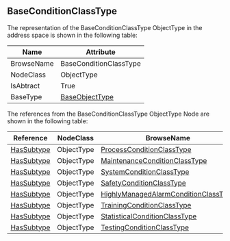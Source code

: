 <!-- objecttype -->
## BaseConditionClassType

The representation of the BaseConditionClassType ObjectType in the address space is shown in the following table:  

|Name|Attribute|
|---|---|
|BrowseName|BaseConditionClassType|
|NodeClass|ObjectType|
|IsAbtract|True|
|BaseType|[BaseObjectType](../../../Part5/ObjectTypes/BaseObjectType/readme.md)|

The references from the BaseConditionClassType ObjectType Node are shown in the following table:  

|Reference|NodeClass|BrowseName|DataType|TypeDefinition|ModellingRule|
|---|---|---|---|---|---|
|[HasSubtype](../../../Part3/ReferenceTypes/HasSubtype/readme.md)|ObjectType|[ProcessConditionClassType](#ProcessConditionClassType)||||
|[HasSubtype](../../../Part3/ReferenceTypes/HasSubtype/readme.md)|ObjectType|[MaintenanceConditionClassType](#MaintenanceConditionClassType)||||
|[HasSubtype](../../../Part3/ReferenceTypes/HasSubtype/readme.md)|ObjectType|[SystemConditionClassType](#SystemConditionClassType)||||
|[HasSubtype](../../../Part3/ReferenceTypes/HasSubtype/readme.md)|ObjectType|[SafetyConditionClassType](#SafetyConditionClassType)||||
|[HasSubtype](../../../Part3/ReferenceTypes/HasSubtype/readme.md)|ObjectType|[HighlyManagedAlarmConditionClassType](#HighlyManagedAlarmConditionClassType)||||
|[HasSubtype](../../../Part3/ReferenceTypes/HasSubtype/readme.md)|ObjectType|[TrainingConditionClassType](#TrainingConditionClassType)||||
|[HasSubtype](../../../Part3/ReferenceTypes/HasSubtype/readme.md)|ObjectType|[StatisticalConditionClassType](#StatisticalConditionClassType)||||
|[HasSubtype](../../../Part3/ReferenceTypes/HasSubtype/readme.md)|ObjectType|[TestingConditionClassType](#TestingConditionClassType)||||


